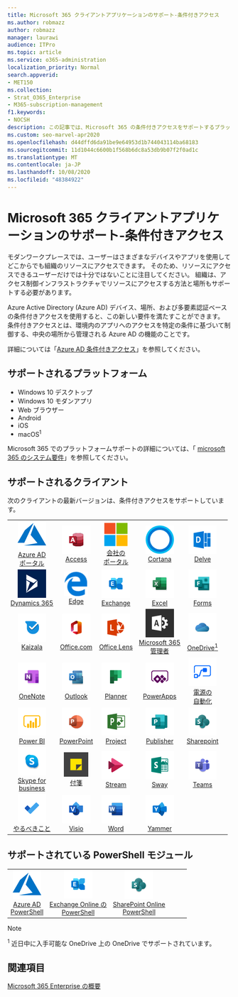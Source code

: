 ```yaml
---
title: Microsoft 365 クライアントアプリケーションのサポート-条件付きアクセス
ms.author: robmazz
author: robmazz
manager: laurawi
audience: ITPro
ms.topic: article
ms.service: o365-administration
localization_priority: Normal
search.appverid:
- MET150
ms.collection:
- Strat_O365_Enterprise
- M365-subscription-management
f1.keywords:
- NOCSH
description: この記事では、Microsoft 365 の条件付きアクセスをサポートするプラットフォーム、クライアント、および Powershell モジュールについて説明します。
ms.custom: seo-marvel-apr2020
ms.openlocfilehash: d44dffd6da91be9e64953d1b744043114ba68183
ms.sourcegitcommit: 11d1044c6600b1f568b6dc8a53db9b07f2f0ad1c
ms.translationtype: MT
ms.contentlocale: ja-JP
ms.lasthandoff: 10/08/2020
ms.locfileid: "48384922"
---
```

# <a name="microsoft-365-client-app-support--conditional-access"></a>Microsoft 365 クライアントアプリケーションのサポート-条件付きアクセス

モダンワークプレースでは、ユーザーはさまざまなデバイスやアプリを使用してどこからでも組織のリソースにアクセスできます。 そのため、リソースにアクセスできるユーザーだけでは十分ではないことに注目してください。 組織は、アクセス制御インフラストラクチャでリソースにアクセスする方法と場所もサポートする必要があります。

Azure Active Directory (Azure AD) デバイス、場所、および多要素認証ベースの条件付きアクセスを使用すると、この新しい要件を満たすことができます。 条件付きアクセスとは、環境内のアプリへのアクセスを特定の条件に基づいて制御する、中央の場所から管理される Azure AD の機能のことです。

詳細については「[Azure AD 条件付きアクセス](https://docs.microsoft.com/azure/active-directory/conditional-access/)」を参照してください。

## <a name="supported-platforms"></a>サポートされるプラットフォーム

 - Windows 10 デスクトップ
 - Windows 10 モダンアプリ
 - Web ブラウザー
 - Android
 - iOS
 - macOS<sup>1</sup>

Microsoft 365 でのプラットフォームサポートの詳細については、「 [microsoft 365 のシステム要件](https://www.microsoft.com/microsoft-365/microsoft-365-and-office-resources)」を参照してください。

## <a name="supported-clients"></a>サポートされるクライアント

次のクライアントの最新バージョンは、条件付きアクセスをサポートしています。

| | | | | | |
|:---:|:---:|:---:|:---:|:---:|:---:|
| ![Azure アイコン](../media/o365-azure-64x64.png) <br> [Azure AD <br> ポータル ](https://azure.microsoft.com/features/azure-portal/) | ![Access アイコン](../media/o365-access-64x64.png) <br> [Access](https://products.office.com/access) | ![会社のポータルのアイコン](../media/o365-microsoft-64x64.png) <br> [会社の <br> ポータル ](https://docs.microsoft.com/intune-user-help/sign-in-to-the-company-portal)  | ![Cortana アイコン](../media/o365-cortana-64x64.png) <br> [Cortana](https://www.microsoft.com/cortana) | ![Delve アイコン](../media/o365-delve-64x64.png) <br> [Delve](https://products.office.com/business/intelligent-search) 
| ![Dynamics 365 アイコン](../media/o365-dynamics365-64x64.png) <br> [Dynamics 365](https://dynamics.microsoft.com) | ![エッジアイコン](../media/o365-edge-64x64.png) <br> [Edge](https://www.microsoft.com/windows/microsoft-edge) | ![Exchange アイコン](../media/o365-exchange-64x64.png) <br> [Exchange](https://products.office.com/exchange/exchange-online) | ![Excel アイコン](../media/o365-excel-64x64.png) <br> [Excel](https://products.office.com/excel) | ![Forms アイコン](../media/o365-forms-64x64.png) <br> [Forms](https://flow.microsoft.com/connectors/shared_microsoftforms/microsoft-forms/) 
| ![Kaizala アイコン](../media/o365-kaizala-64x64.png) <br> [Kaizala](https://products.office.com/en/business/microsoft-kaizala) | ![Office.com アイコン](../media/o365-office-64x64.png) <br> [Office.com](https://www.office.com/) | ![レンズアイコン](../media/o365-lens-64x64.png) <br> [Office Lens](https://www.microsoft.com/p/office-lens/9wzdncrfj3t8?activetab=pivot%3Aoverviewtab) | ![Office 365 管理者アイコン](../media/o365-o365admin-64x64.png) <br> [Microsoft 365 <br> 管理者](https://products.office.com/business/manage-office-365-admin-app) | ![OneDrive for Business アイコン](../media/o365-OneDrive-64x64.png) <br> [OneDrive<sup>1</sup>](https://products.office.com/onedrive-for-business/online-cloud-storage) 
| ![OneNote アイコン](../media/o365-OneNote-64x64.png) <br> [OneNote](https://products.office.com/onenote) | ![Outlook アイコン](../media/o365-outlook-64x64.png) <br> [Outlook](https://products.office.com/outlook) | ![Planner アイコン](../media/o365-planner-64x64.png) <br> [Planner](https://products.office.com/business/task-management-software) | ![PowerApps アイコン](../media/o365-powerapps-64x64.png) <br> [PowerApps](https://powerapps.microsoft.com) | ![電源の自動化アイコン](../media/o365-flow-64x64.png) <br> [電源の <br> 自動化](https://flow.microsoft.com)
| ![PowerBI アイコン](../media/o365-powerbi-64x64.png) <br> [Power BI](https://powerbi.microsoft.com) | ![PowerPoint アイコン](../media/o365-powerpoint-64x64.png) <br> [PowerPoint](https://products.office.com/powerpoint) | ![Project アイコン](../media/o365-project-64x64.png) <br> [Project](https://products.office.com/project) | ![Publisher アイコン](../media/o365-publisher-64x64.png) <br> [Publisher](https://products.office.com/publisher) | ![SharePoint アイコン](../media/o365-sharepoint-64x64.png) <br> [Sharepoint](https://products.office.com/sharepoint) 
| ![Skype for Business アイコン](../media/o365-skypeforbusiness-64x64.png) <br> [Skype for <br> business](https://www.skype.com/business/) | ![付箋アイコン](../media/o365-stickynotes-64x64.png) <br> [付箋](https://www.microsoft.com/p/microsoft-sticky-notes/9nblggh4qghw) | ![Stream アイコン](../media/o365-stream-64x64.png) <br> [Stream](https://stream.microsoft.com) | ![Sway アイコン](../media/o365-sway-64x64.png) <br> [Sway](https://sway.com) | ![Teams アイコン](../media/o365-teams-64x64.png) <br> [Teams](https://products.office.com/microsoft-teams/group-chat-software) 
| ![To Do アイコン](../media/o365-todo-64x64.png) <br> [やるべきこと](https://todo.microsoft.com) | ![Visio アイコン](../media/o365-visio-64x64.png) <br> [Visio](https://products.office.com/visio/flowchart-software) | ![Word アイコン](../media/o365-word-64x64.png) <br> [Word](https://products.office.com/word) | ![Yammer アイコン](../media/o365-yammer-64x64.png) <br> [Yammer](https://products.office.com/yammer/yammer-overview)

## <a name="supported-powershell-modules"></a>サポートされている PowerShell モジュール

| | | | | | |
|:---:|:---:|:---:|:---:|:---:|:---:|
| ![Azure アイコン](../media/o365-azure-64x64.png) <br> [Azure AD <br> PowerShell](https://docs.microsoft.com/powershell/azure/active-directory/overview?view=azureadps-2.0) | ![Exchange アイコン](../media/o365-exchange-64x64.png) <br> [Exchange Online の <br> PowerShell](https://docs.microsoft.com/powershell/exchange/exchange-online-powershell) | ![SharePoint アイコン](../media/o365-sharepoint-64x64.png) <br> [SharePoint Online <br> PowerShell](https://docs.microsoft.com/powershell/sharepoint/sharepoint-online/connect-sharepoint-online)

> [!NOTE]
> <sup>1</sup> 近日中に入手可能な OneDrive 上の OneDrive でサポートされています。

## <a name="see-also"></a>関連項目

[Microsoft 365 Enterprise の概要](microsoft-365-overview.md)
